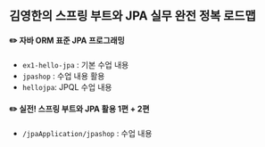 ## 김영한의 스프링 부트와 JPA 실무 완전 정복 로드맵

#### ✏️ 자바 ORM 표준 JPA 프로그래밍
- `ex1-hello-jpa` : 기본 수업 내용
- `jpashop` : 수업 내용 활용 
- `hellojpa`: JPQL 수업 내용

#### ✏️ 실전! 스프링 부트와  JPA 활용 1편 + 2편
- `/jpaApplication/jpashop` : 수업 내용